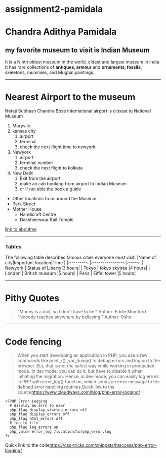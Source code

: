 # assignment2-pamidala
# Chandra Adithya Pamidala
## my favorite museum to visit is Indian Museum

It is a Ninth oldest museum in the world, oldest and largest museum in india
It has rare collections of **antiques, armour** and **ornaments, fossils**, skeletons, mummies, and Mughal paintings.

***

# Nearest Airport to the museum
Netaji Subhash Chandra Bose international airport is closest to National Museum
1. Maryvile
2. kansas city   
    1. airport
    2. terminal 
    3. check the next flight time to newyork
3. Newyork
    1. airport
    2. terminal number
    3. check the next flight to kolkata 
4. New Delhi
    1. Exit from the airport
    2. make an cab booking from airport to Indian Museum
    3. or if not able the book a guide

* Other locations from around the Museum
* Park Street
* Mother House
    * Handicraft Centre
    * Dakshineswar Kail Temple
 
[link to aboutme](AboutMe.md)

****
### Tables

The following table describes famous cities everyone must visit.
|Name of city|Important location|Time   |
|:---------: |:----------------:|:-----:|
| Newyork    | Statue of Liberty|3 hours|
| Tokyo      | tokyo skytree    |4 hours|
| London     | British museum   |5 hours|
| Paris      | Eiffel tower     |5 hours|


****
# Pithy Quotes
>"Money is a tool, so I don't have to be."
>Author: Eddie Mumford<br>
>"Nobody reaches anywhere by believing."
>Author: Osho

***
# Code fencing
>When you start developing an application in PHP, you use a few commands like print_r() ,var_dump() to debug errors and log on to the browser. But, that is not the safest way while working in production mode. In dev mode, you can do it, but have to disable it when initiating the migration. Hence, in dev mode, you can easily log errors in PHP with error_log() function, which sends an error message to the defined error handling routines.Quick link to the source<https://www.cloudways.com/blog/php-error-logging/>

```
<?PHP Error Logging
  # display no errs to user
  php_flag display_startup_errors off
  php_flag display_errors off
  php_flag html_errors off
  # log to file
  php_flag log_errors on
  php_value error_log /location/to/php_error.log
?>
```
Quick link to the code<https://css-tricks.com/snippets/htaccess/php-error-logging/>